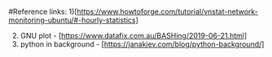 #Reference links:
1)[https://www.howtoforge.com/tutorial/vnstat-network-monitoring-ubuntu/#-hourly-statistics]

2) GNU plot - [https://www.datafix.com.au/BASHing/2019-06-21.html]
3) python in background - [https://janakiev.com/blog/python-background/]
